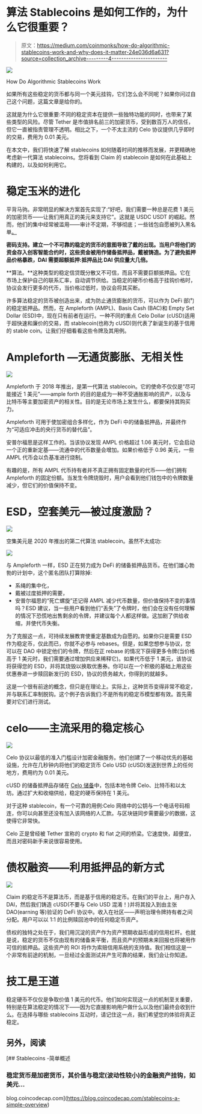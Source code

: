 # 算法 Stablecoins 是如何工作的，为什么它很重要？

> 原文：<https://medium.com/coinmonks/how-do-algorithmic-stablecoins-work-and-why-does-it-matter-24e036d6a631?source=collection_archive---------4----------------------->

![](img/e57dfc5f08bc522af90726009ed1f4c5.png)

How Do Algorithmic Stablecoins Work

如果所有这些稳定的货币都与同一个美元挂钩，它们怎么会不同呢？如果你问过自己这个问题，这篇文章是给你的。

这就是为什么它很重要:不同的稳定资本在提供一些独特功能的同时，也带来了某些类型的风险。尽管 Tether 是市值排名前三的加密货币，受到数百万人的信任，但它一直被指责管理不透明。相比之下，一个不太主流的 Celo 协议提供几乎即时的交易，费用为 0.01 美元。

在本文中，我们将快速了解 stablecoins 如何随着时间的推移而发展，并更精确地考虑新一代算法 stablecoins。您将看到 Claim 的 stablecoin 是如何在此基础上构建的，以及如何利用它。

# 稳定玉米的进化

平背马驹。非常明显的解决方案首先实现了:“好吧，我们需要一种总是花费 1 美元的加密货币——让我们用真正的美元来支持它”。这就是 USDC USDT 的崛起。然而，他们的集中经常被滥用——审计不定期，不够彻底；一些钱包自愿被列入黑名单[。](https://support.usdc.circle.com/hc/en-us/articles/360016060352-Can-a-customer-send-USDC-tokens-to-any-address-Can-addresses-be-blacklisted-)

**密码支持。建立一个不可靠的稳定的货币的意图导致了戴的出现。当用户将他们的资金存入创客智能合约时，这些资金被用作储备抵押品，戴被铸造。为了避免抵押品价格暴跌，DAI 需要超额抵押:抵押品比 DAI 供应量大几倍。**

**算法。**这种类型的稳定信贷既分散又不可信，而且不需要巨额抵押品。它在市场上保护自己的联系汇率，自动调节供给。当稳定的硬币价格高于挂钩价格时，协议会发行更多的代币，当价格过低时，协议会将其买断。

许多算法稳定的货币被创造出来，成为防止通货膨胀的货币，可以作为 DeFi 部门的稳定抵押品。然而，在 Ampleforth (AMPL)、Basis Cash (BAC)和 Empty Set Dollar (ESD)中，现在只有前者在运行。一种不同的重点 Celo Dollar (cUSD)适用于超快速和廉价的交易，而 stablecoin(也称为 cUSD)则代表了新诞生的基于信用的 stable coin。让我们仔细看看这些令牌及其用例。

# Ampleforth —无通货膨胀、无相关性

![](img/95e58929bf56a8b9c1d08abeac006709.png)

Ampleforth 于 2018 年推出，是第一代算法 stablecoin。它的使命不仅仅是“尽可能接近 1 美元”——ample forth 的目的是成为一种不受通胀影响的资产，以及与比特币等主要加密资产的相关性。目的是无论市场上发生什么，都要保持其购买力。

Ampleforth 可用于使加密组合多样化，作为 DeFi 中的储备抵押品，并最终作为“可适应冲击的央行货币的替代品”。

安普尔福思是这样工作的。当该协议发现 AMPL 价格超过 1.06 美元时，它会启动一个正的重新定基——流通中的代币数量会增加。如果价格低于 0.96 美元，一些 AMPL 代币会以负基准进行烧制。

有趣的是，所有 AMPL 代币持有者并不真正拥有固定数量的代币——他们拥有 Ampleforth 的固定份额。当发生令牌烧毁时，用户会看到他们钱包中的令牌数量减少，但它们的价值保持不变。

# ESD，空套美元—被过度激励？

![](img/45b259429df53d163a8af863efb6de42.png)

空集美元是 2020 年推出的第二代算法 stablecoin。虽然不太成功:

![](img/2953cf57dcb41f91baf5159d70054ecc.png)

与 Ampleforth 一样，ESD 正在努力成为 DeFi 的储备抵押品货币。在他们雄心勃勃的计划中，这个匿名团队打算除掉:

*   系绳的集中化，
*   戴被过度抵押的需要，
*   安普尔福思的“死亡螺旋”还记得 AMPL 减少代币数量，但价值保持不变的事情吗？ESD 建议，当一些用户看到他们“丢失”了令牌时，他们会在没有任何理解的情况下恐慌地出售剩余的令牌，并建议每个人都这样做。这加剧了供给收缩，并使代币失衡。

为了克服这一点，可持续发展教育使重定基数成为自愿的。如果你只是需要 ESD 作为稳定币，仅此而已，你就不必参与 rebases。但是，如果您想参与协议，您可以在 DAO 中锁定他们的令牌，然后在正 rebase 的情况下获得更多令牌(当价格高于 1 美元时，我们需要通过增加供应来稀释它)。如果代币低于 1 美元，该协议将获得您的 ESD，并将其烧毁以换取优惠券。你可以在一个积极的基础上用这些优惠券进一步赎回新发行的 ESD，协议的债务越大，你得到的就越多。

这是一个很有前途的概念，但只是在理论上。实际上，这种货币变得非常不稳定，并与联系汇率制脱钩。这个例子告诉我们:不是所有的稳定币模型都有效。首先需要对它们进行测试。

# celo——主流采用的稳定核心

![](img/0f9a87688bc2a4d89e9e55a9d636b685.png)

Celo 协议以最低的准入门槛设计加密金融服务。他们创建了一个移动优先的基础设施，允许在几秒钟内将他们的稳定货币 Celo USD (cUSD)发送到世界上的任何地方，费用约为 0.01 美元。

cUSD 的储备抵押品存储在 [Celo 储备](https://celoreserve.org/)中，包括本地令牌 Celo、比特币和以太坊。通过扩大和收缩供给，稳定的硬币保持在 1 美元。

对于这种 stablecoin，有一个可靠的用例:Celo 网络中的公钥与一个电话号码相连，你可以向甚至还没有加入该网络的人汇款。与区块链同步需要最少的数据，这使得它非常快。

Celo 正是曾经被 Tether 宣称的 crypto 和 fiat 之间的桥梁。它速度快，超便宜，而且对密码新手来说很容易使用。

# 债权融资——利用抵押品的新方式

![](img/601d4775adedba572b1790ae6038b59d.png)

Claim 的稳定币不是算法币，而是基于信用的稳定币。在我们的平台上，用户存入 DAI，然后我们铸造 cUSD(不要与 Celo USD 混淆！)并将其投入到由主张 DAO(earning 等)验证的 DeFi 协议中。收入在社区——声明治理令牌持有者之间分配。用户可以以 1:1 的比例赎回池中的任何稳定币资产。

债权的独特之处在于，我们用沉淀的资产作为资产预期收益形成的信用杠杆。也就是说，稳定的货币不仅由现有的储备来平衡，而且资产的预期未来回报也将被用作可信的抵押品。这些资产的 ROI 将作为索赔信用系统的支持值。我们相信这是一个非常有前途的机制，一旦经过全面测试并产生可靠的结果，我们会让你知道。

# 技工是王道

稳定硬币不仅仅是争取价值 1 美元的代币。他们如何实现这一点的机制至关重要，特别是在算法稳定的情况下——因为它直接影响用户做什么以及他们最终会收到什么。在选择与哪些 stablecoins 互动时，请记住这一点，我们希望您的体验将真正稳定。

## 另外，阅读

[](https://blog.coincodecap.com/stablecoins-a-simple-overview) [## Stablecoins -简单概述

### 稳定货币是加密货币，其价值与稳定(波动性较小)的金融资产挂钩，如美元…

blog.coincodecap.com](https://blog.coincodecap.com/stablecoins-a-simple-overview)